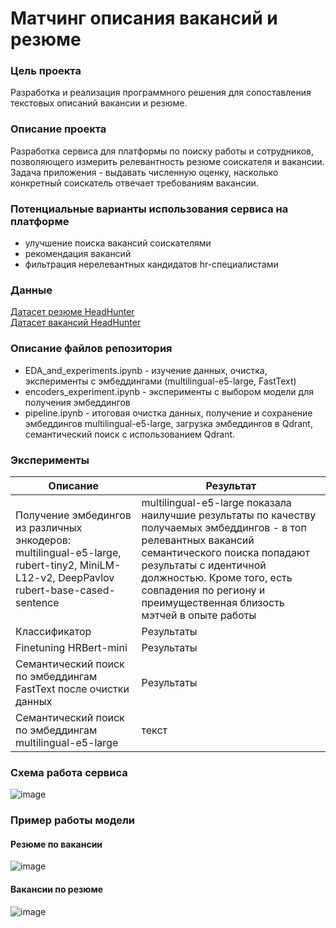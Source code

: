 # Матчинг описания вакансий и резюме
### Цель проекта
Разработка и реализация программного решения для сопоставления текстовых описаний вакансии и резюме.
### Описание проекта 
Разработка сервиса для платформы по поиску работы и сотрудников, позволяющего измерить релевантность резюме соискателя и вакансии. Задача приложения - выдавать численную оценку, насколько конкретный соискатель отвечает требованиям вакансии.
### Потенциальные варианты использования сервиса на платформе
- улучшение поиска вакансий соискателями
- рекомендация вакансий
- фильтрация нерелевантных кандидатов hr-специалистами <br />
### Данные
[Датасет резюме HeadHunter](https://drive.google.com/file/d/1ikA_Ht45fXD2w5dWZ9sGTSRl-UNeCVub/view) <br />
[Датасет вакансий HeadHunter](https://www.kaggle.com/datasets/etietopabraham/jobs-raw-data/data)
### Описание файлов репозитория
- EDA_and_experiments.ipynb - изучение данных, очистка, эксперименты с эмбеддингами (multilingual-e5-large, FastText)
- encoders_experiment.ipynb - эксперименты с выбором модели для получения эмбеддингов
- pipeline.ipynb - итоговая очистка данных, получение и сохранение эмбеддингов multilingual-e5-large, загрузка эмбеддингов в Qdrant, семантический поиск с использованием Qdrant.
### Эксперименты
| Описание | Результат |
|-------|-------|
| Получение эмбедингов из различных энкодеров: multilingual-e5-large, rubert-tiny2, MiniLM-L12-v2, DeepPavlov rubert-base-cased-sentence | multilingual-e5-large показала наилучшие результаты по качеству получаемых эмбеддингов - в топ релевантных вакансий семантического поиска попадают результаты с идентичной должностью. Кроме того, есть совпадения по региону и преимущественная близость мэтчей в опыте работы |
| Классификатор | Результаты  |
| Finetuning HRBert-mini| Результаты  |
| Семантический поиск по эмбеддингам FastText после очистки данных| Результаты  |
| Семантический поиск по эмбеддингам multilingual-e5-large | текст |
### Схема работа сервиса
![image](https://github.com/trafficsurfer/Matching_job_descriptions_and_resumes/assets/92330362/4df893e7-8e39-4134-b027-4a0bc6bb351c)
### Пример работы модели
#### Резюме по вакансии
![image](https://github.com/trafficsurfer/Matching_job_descriptions_and_resumes/assets/92330362/b4188060-99e9-4ac4-b536-36a53ff8fd57)
#### Вакансии по резюме
![image](https://github.com/trafficsurfer/Matching_job_descriptions_and_resumes/assets/92330362/7537cfff-b281-486e-b680-6bc2dffa7809)



